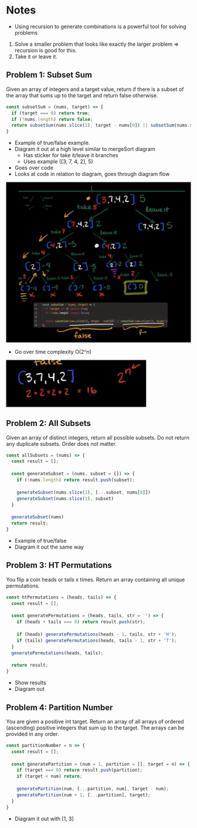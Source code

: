 # Notes

- Using recursion to generate combinations is a powerful tool for solving problems

1. Solve a smaller problem that looks like exactly the larger problem => recursion is good for this.
2. Take it or leave it.

## Problem 1: Subset Sum

Given an array of integers and a target value, return if there is a subset of the array that sums up to the target and return false otherwise.

```JavaScript
const subsetSum = (nums, target) => {
  if (target === 0) return true;
  if (!nums.length) return false;
  return subsetSum(nums.slice(1), target - nums[0]) || subsetSum(nums.slice(1), target)
}
```

- Example of true/false example.
- Diagram it out at a high level similar to mergeSort diagram
  - Has sticker for take it/leave it branches
  - Uses example ([3, 7, 4, 2], 5)
- Goes over code
- Looks at code in relation to diagram, goes through diagram flow

![](2021-09-28-03-41-53.png)

- Go over time complexity O(2^n)

![](2021-09-28-03-45-20.png)

## Problem 2: All Subsets

Given an array of distinct integers, return all possible subsets. Do not return any duplicate subsets. Order does not matter.

```JavaScript
const allSubsets = (nums) => {
  const result = [];

  const generateSubset = (nums, subset = []) => {
    if (!nums.length) return result.push(subset);

    generateSubset(nums.slice(1), [...subset, nums[0]])
    generateSubset(nums.slice(1), subset)
  }

  generateSubset(nums)
  return result;
}
```

- Example of true/false
- Diagram it out the same way

## Problem 3: HT Permutations

You flip a coin heads or tails x times. Return an array containing all unique permutations.

```JavaScript
const htPermutations = (heads, tails) => {
  const result = [];

  const generatePermutations = (heads, tails, str = '') => {
    if (heads + tails === 0) return result.push(str);

    if (heads) generatePermutations(heads - 1, tails, str + 'H');
    if (tails) generatePermutations(heads, tails - 1, str + 'T');
  }
  generatePermutations(heads, tails);

  return result;
}
```

- Show results
- Diagram out

## Problem 4: Partition Number

You are given a positive int target. Return an array of all arrays of ordered (ascending) positive integers that sum up to the target. The arrays can be provided in any order.

```JavaScript
const partitionNumber = n => {
  const result = [];

  const generatePartition = (num = 1, partition = [], target = n) => {
    if (target === 0) return result.push(partition);
    if (target < num) return;

    generatePartition(num, [...partition, num], target - num);
    generatePartition(num + 1, [...partition], target);
  }
}
```

- Diagram it out with [1, 3]
